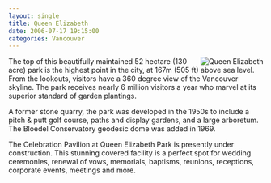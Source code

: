 ```yaml
---
layout: single
title: Queen Elizabeth
date: 2006-07-17 19:15:00
categories: Vancouver
---
```

<img src="/public/uploads/2006/07/mainphoto_qepark.jpg" id="image37" alt="Queen Elizabeth" align="right" />

The top of this beautifully maintained 52 hectare (130 acre) park is the highest point in the city, at 167m (505 ft) above sea level. From the lookouts, visitors have a 360 degree view of the Vancouver skyline. The park receives nearly 6 million visitors a year who marvel at its superior standard of garden plantings.

A former stone quarry, the park was developed in the 1950s to include a pitch &amp; putt golf course, paths and display gardens, and a large arboretum. The Bloedel Conservatory geodesic dome was added in 1969.

The Celebration Pavilion at Queen Elizabeth Park is presently under construction. This stunning covered facility is a perfect spot for wedding ceremonies, renewal of vows, memorials, baptisms, reunions, receptions, corporate events, meetings and more.

